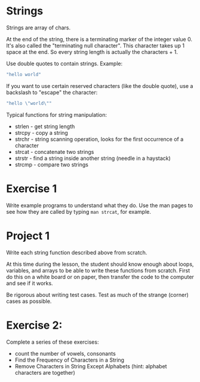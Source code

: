 # Strings #

Strings are array of chars. 

At the end of the string, there is a terminating marker of the integer value 0. It's also called the "terminating null character". This character takes up 1 space at the end. So every string length is actually the characters + 1.

Use double quotes to contain strings. Example:

```c
"hello world"
```

If you want to use certain reserved characters (like the double quote), use a backslash to "escape" the character:

```c
"hello \"world\""
```

Typical functions for string manipulation:

* strlen - get string length
* strcpy - copy a string
* strchr - string scanning operation, looks for the first occurrence of a character
* strcat - concatenate two strings
* strstr - find a string inside another string (needle in a haystack)
* strcmp - compare two strings

# Exercise 1

Write example programs to understand what they do. Use the man pages to see how they are called by typing `man strcat`, for example.

# Project 1

Write each string function described above from scratch.

At this time during the lesson, the student should know enough about loops, variables, and arrays to be able to write these functions from scratch. First do this on a white board or on paper, then transfer the code to the computer and see if it works.

Be rigorous about writing test cases. Test as much of the strange (corner) cases as possible.

# Exercise 2:

Complete a series of these exercises:

* count the number of vowels, consonants
* Find the Frequency of Characters in a String
* Remove Characters in String Except Alphabets (hint: alphabet characters are together)
